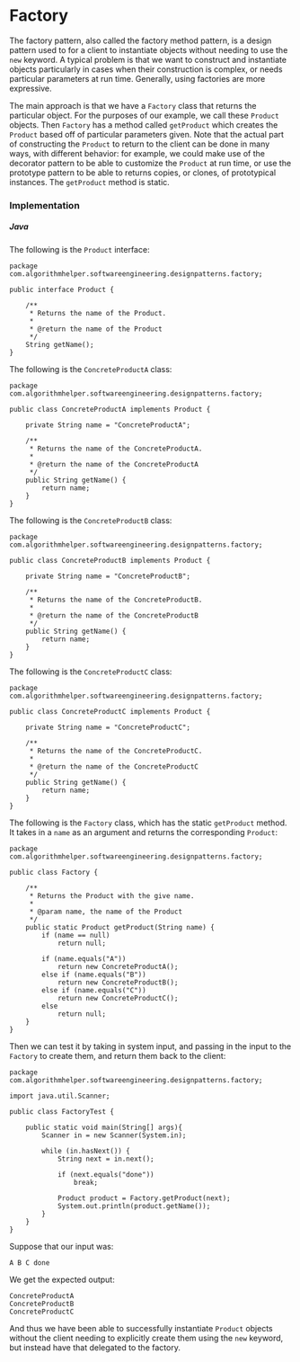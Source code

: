 # Factory

The factory pattern, also called the factory method pattern, is a design pattern used to for a 
client to instantiate objects without needing to use the `new` keyword. A typical problem is that 
we want to construct and instantiate objects particularly in cases when their construction is 
complex, or needs particular parameters at run time. Generally, using factories are more expressive. 

The main approach is that we have a `Factory` class that returns the particular object. For the 
purposes of our example, we call these `Product` objects. Then `Factory` has a method called 
`getProduct` which creates the `Product` based off of particular parameters given. Note that the
actual part of constructing the `Product` to return to the client can be done in many ways, with 
different behavior: for example, we could make use of the decorator pattern to be able to customize
the `Product` at run time, or use the prototype pattern to be able to returns copies, or clones, 
of prototypical instances. The `getProduct` method is static.

### Implementation

##### Java

The following is the `Product` interface:

```
package com.algorithmhelper.softwareengineering.designpatterns.factory;

public interface Product {

    /**
     * Returns the name of the Product.
     *
     * @return the name of the Product
     */
    String getName();
}
```

The following is the `ConcreteProductA` class:

```
package com.algorithmhelper.softwareengineering.designpatterns.factory;

public class ConcreteProductA implements Product {

    private String name = "ConcreteProductA";

    /**
     * Returns the name of the ConcreteProductA.
     *
     * @return the name of the ConcreteProductA
     */
    public String getName() {
        return name;
    }
}
```

The following is the `ConcreteProductB` class:

```
package com.algorithmhelper.softwareengineering.designpatterns.factory;

public class ConcreteProductB implements Product {

    private String name = "ConcreteProductB";

    /**
     * Returns the name of the ConcreteProductB.
     *
     * @return the name of the ConcreteProductB
     */
    public String getName() {
        return name;
    }
}
```

The following is the `ConcreteProductC` class:

```
package com.algorithmhelper.softwareengineering.designpatterns.factory;

public class ConcreteProductC implements Product {

    private String name = "ConcreteProductC";

    /**
     * Returns the name of the ConcreteProductC.
     *
     * @return the name of the ConcreteProductC
     */
    public String getName() {
        return name;
    }
}
```

The following is the `Factory` class, which has the static `getProduct` method. It takes in a `name`
as an argument and returns the corresponding `Product`:

```
package com.algorithmhelper.softwareengineering.designpatterns.factory;

public class Factory {

    /**
     * Returns the Product with the give name.
     *
     * @param name, the name of the Product
     */
    public static Product getProduct(String name) {
        if (name == null)
            return null;

        if (name.equals("A"))
            return new ConcreteProductA();
        else if (name.equals("B"))
            return new ConcreteProductB();
        else if (name.equals("C"))
            return new ConcreteProductC();
        else
            return null;
    }
}
```

Then we can test it by taking in system input, and passing in the input to the `Factory` to 
create them, and return them back to the client:

```
package com.algorithmhelper.softwareengineering.designpatterns.factory;

import java.util.Scanner;

public class FactoryTest {

    public static void main(String[] args){
        Scanner in = new Scanner(System.in);

        while (in.hasNext()) {
            String next = in.next();

            if (next.equals("done"))
                break;

            Product product = Factory.getProduct(next);
            System.out.println(product.getName());
        }
    }
}
```

Suppose that our input was:

```
A B C done
```

We get the expected output:

```
ConcreteProductA
ConcreteProductB
ConcreteProductC
```

And thus we have been able to successfully instantiate `Product` objects without the client needing
to explicitly create them using the `new` keyword, but instead have that delegated to the 
factory.
